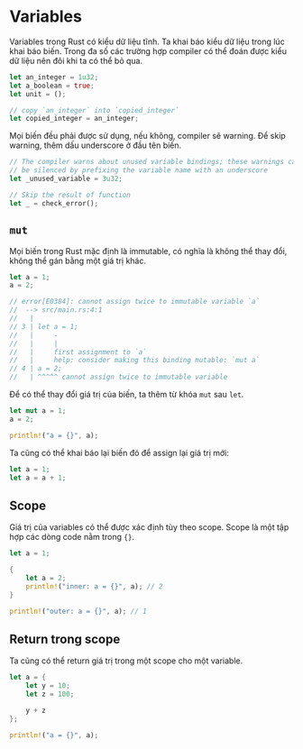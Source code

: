 # Variables

Variables trong Rust có kiểu dữ liệu tĩnh. 
Ta khai báo kiểu dữ liệu trong lúc khai báo biến. 
Trong đa số các trường hợp compiler có thể đoán được kiểu dữ liệu
nên đôi khi ta có thể bỏ qua.

```rust
let an_integer = 1u32;
let a_boolean = true;
let unit = ();

// copy `an_integer` into `copied_integer`
let copied_integer = an_integer;
```

Mọi biến đều phải được sử dụng, nếu không, compiler sẽ warning.
Để skip warning, thêm dấu underscore ở đầu tên biến.

```rust
// The compiler warns about unused variable bindings; these warnings can
// be silenced by prefixing the variable name with an underscore
let _unused_variable = 3u32;

// Skip the result of function
let _ = check_error();
```

## `mut`

Mọi biến trong Rust mặc định là immutable, có nghĩa là không thể thay đổi, 
không thể gán bằng một giá trị khác. 

```rust
let a = 1;
a = 2;

// error[E0384]: cannot assign twice to immutable variable `a`
//  --> src/main.rs:4:1
//   |
// 3 | let a = 1;
//   |     -
//   |     |
//   |     first assignment to `a`
//   |     help: consider making this binding mutable: `mut a`
// 4 | a = 2;
//   | ^^^^^ cannot assign twice to immutable variable
```


Để có thể thay đổi giá trị của biến, ta thêm từ khóa `mut` sau `let`. 

```rust
let mut a = 1;
a = 2;

println!("a = {}", a);
```

Ta cũng có thể khai báo lại biến đó để assign lại giá trị mới:

```rust
let a = 1;
let a = a + 1;
```

## Scope

Giá trị của variables có thể được xác định tùy theo scope.
Scope là một tập hợp các dòng code nằm trong `{}`.

```rust
let a = 1;

{
    let a = 2;
    println!("inner: a = {}", a); // 2
}

println!("outer: a = {}", a); // 1
```

## Return trong scope

Ta cũng có thể return giá trị trong một scope cho một variable.

```rust
let a = {
    let y = 10;
    let z = 100;

    y + z
};

println!("a = {}", a);
```